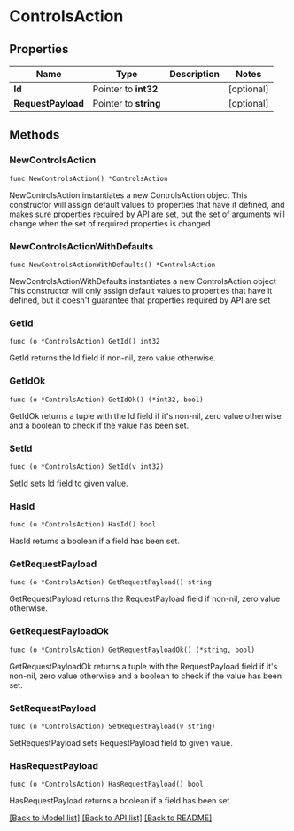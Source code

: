 # ControlsAction

## Properties

Name | Type | Description | Notes
------------ | ------------- | ------------- | -------------
**Id** | Pointer to **int32** |  | [optional] 
**RequestPayload** | Pointer to **string** |  | [optional] 

## Methods

### NewControlsAction

`func NewControlsAction() *ControlsAction`

NewControlsAction instantiates a new ControlsAction object
This constructor will assign default values to properties that have it defined,
and makes sure properties required by API are set, but the set of arguments
will change when the set of required properties is changed

### NewControlsActionWithDefaults

`func NewControlsActionWithDefaults() *ControlsAction`

NewControlsActionWithDefaults instantiates a new ControlsAction object
This constructor will only assign default values to properties that have it defined,
but it doesn't guarantee that properties required by API are set

### GetId

`func (o *ControlsAction) GetId() int32`

GetId returns the Id field if non-nil, zero value otherwise.

### GetIdOk

`func (o *ControlsAction) GetIdOk() (*int32, bool)`

GetIdOk returns a tuple with the Id field if it's non-nil, zero value otherwise
and a boolean to check if the value has been set.

### SetId

`func (o *ControlsAction) SetId(v int32)`

SetId sets Id field to given value.

### HasId

`func (o *ControlsAction) HasId() bool`

HasId returns a boolean if a field has been set.

### GetRequestPayload

`func (o *ControlsAction) GetRequestPayload() string`

GetRequestPayload returns the RequestPayload field if non-nil, zero value otherwise.

### GetRequestPayloadOk

`func (o *ControlsAction) GetRequestPayloadOk() (*string, bool)`

GetRequestPayloadOk returns a tuple with the RequestPayload field if it's non-nil, zero value otherwise
and a boolean to check if the value has been set.

### SetRequestPayload

`func (o *ControlsAction) SetRequestPayload(v string)`

SetRequestPayload sets RequestPayload field to given value.

### HasRequestPayload

`func (o *ControlsAction) HasRequestPayload() bool`

HasRequestPayload returns a boolean if a field has been set.


[[Back to Model list]](../README.md#documentation-for-models) [[Back to API list]](../README.md#documentation-for-api-endpoints) [[Back to README]](../README.md)


